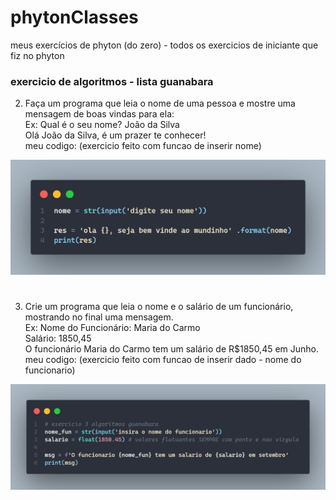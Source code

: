 # phytonClasses
meus exercícios de phyton (do zero) - todos os exercicios de iniciante que fiz no phyton


### exercicio de algoritmos - lista guanabara
2) Faça um programa que leia o nome de uma pessoa e mostre uma mensagem de boas vindas para ela: <br>
Ex: Qual é o seu nome? João da Silva <br>
Olá João da Silva, é um prazer te conhecer! <br>
meu codigo: (exercicio feito com funcao de inserir nome)
<img src="exercicio2.png">

#
3) Crie um programa que leia o nome e o salário de um funcionário, mostrando no final uma mensagem. <br>
Ex: Nome do Funcionário: Maria do Carmo <br>
Salário: 1850,45 <br>
O funcionário Maria do Carmo tem um salário de R$1850,45 em Junho. <br>
meu codigo: (exercicio feito com funcao de inserir dado - nome do funcionario)<br>
<img src="exercicio3.png">
